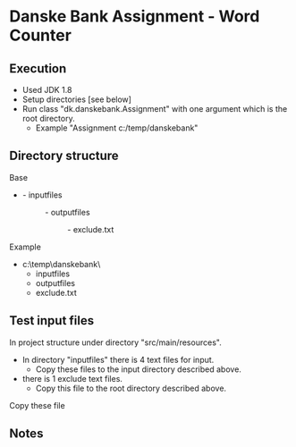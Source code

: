 # Danske Bank Assignment - Word Counter #

## Execution ##

  - Used JDK 1.8
  - Setup directories [see below]
  - Run class "dk.danskebank.Assignment" with one argument which is the root directory.
    - Example "Assignment c:/temp/danskebank"

## Directory structure ##

Base
  - <root>
    - inputfiles <dir>
    - outputfiles <dir>
    - exclude.txt <file>
  
Example
  - c:\temp\danskebank\
     - inputfiles
     - outputfiles
     - exclude.txt
     
## Test input files ##

In project structure under directory "src/main/resources".

  - In directory "inputfiles"  there is 4 text files for input.
    - Copy these files to the input directory described above.
  - there is 1 exclude text files.
    - Copy this file to the root directory described above.
    
Copy these file 

## Notes ##
